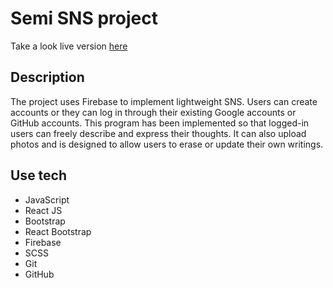 # Semi SNS project

Take a look live version [here](https://aidenkimgj.github.io/awitter)

## Description

The project uses Firebase to implement lightweight SNS. Users can create accounts or they can log in through their existing Google accounts or GitHub accounts. This program has been implemented so that logged-in users can freely describe and express their thoughts. It can also upload photos and is designed to allow users to erase or update their own writings.

## Use tech

- JavaScript
- React JS
- Bootstrap
- React Bootstrap
- Firebase
- SCSS
- Git
- GitHub
